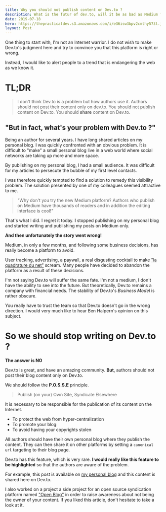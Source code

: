 ```yaml
---
title: Why you should not publish content on Dev.to ?
description: What is the futur of dev.to, will it be as bad as Medium ? Will it steal your content under a paywall ? Should you only publish your content on a third party site.
date: 2019-07-18
hero: https://thepracticaldev.s3.amazonaws.com/i/e36isw3bpv2cmthy573l.jpg
layout: Post
---
```


One thing to start with, I'm not an Internet warrior. I do not wish to make Dev.to's judgment here and try to convince you that this platform is right or wrong.

Instead, I would like to alert people to a trend that is endangering the web as we know it.

# TL;DR

> I don't think Dev.to is a problem but how authors use it. Authors should not post their content only on dev.to. You should not publish content on Dev.to. You should **share** content on Dev.to.

## "But in fact, what's your problem with Dev.to ?"


Being an author for several years. I have long shared articles on my personal blog. I was quickly confronted with an obvious problem. It is difficult to "make" a small personal blog live in a web world where social networks are taking up more and more space.

By publishing on my personal blog, I had a small audience. It was difficult for my articles to persecute the bubble of my first level contacts.

I was therefore quickly tempted to find a solution to remedy this visibility problem. The solution presented by one of my colleagues seemed attractive to me.

> "Why don't you try the new Medium platform? Authors who publish on Medium have thousands of readers and in addition the editing interface is cool!"


That's what I did. I regret it today. I stopped publishing on my personal blog and started writing and publishing my posts on Medium only.

**And then unfortunately the story went wrong!**

Medium, in only a few months, and following some business decisions, has really become a platform to avoid.

User tracking, advertising, a paywall, a real disgusting cocktail to make ["la quadrature du net"](https://www.laquadrature.net/en/) scream. Many people have decided to abandon the platform as a result of these decisions. 

I'm not saying Dev.to will suffer the same fate. I'm not a medium, I don't have the ability to see into the future. But theoretically, Dev.to remains a company with financial needs. The stability of Dev.to's _Business Model_ is rather obscure.

You really have to trust the team so that Dev.to doesn't go in the wrong direction. I would very much like to hear Ben Halpern's opinion on this subject.


# So we should stop writing on Dev.to ?

**The answer is NO**

Dev.to is great, and have an amazing community. **But**, authors should not post their blog content only on Dev.to.

We should follow the **P.O.S.S.E** principle.


> Publish (on your) Own Site, Syndicate Elsewhere

It is necessary to be responsible for the publication of its content on the Internet. 

- To protect the web from hyper-centralization
- To promote your blog
- To avoid having your copyrights stolen

All authors should have their own personal blog where they publish the content. They can then share it on other platforms by setting a `canonical url` targeting to their blog page.

Dev.to has this feature, which is very rare. **I would really like this feature to be highlighted** so that the authors are aware of the problem.

For example, this post is available on [my personal blog](https://slashgear.github.io/posts/stop-dev-to/) and this content is shared here on Dev.to. 

I also worked on a project a side project for an open source syndication platform named ["Open Blog"](https://open-blog.dev/) in order to raise awareness about not being the owner of your content. If you liked this article, don't hesitate to take a look at it.
